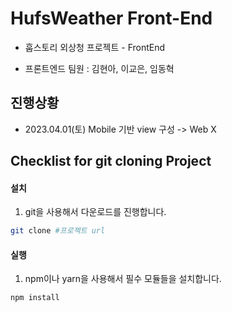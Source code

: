 # HufsWeather Front-End
- 훕스토리 외상청 프로젝트 - FrontEnd

- 프론트엔드 팀원 : 김현아, 이교은, 임동혁


## 진행상황
- 2023.04.01(토) Mobile 기반 view 구성 -> Web X

## Checklist for git cloning Project
#### 설치
  1. git을 사용해서 다운로드를 진행합니다.  
  
  ```bash
  git clone #프로젝트 url
  ```

#### 실행
  1. npm이나 yarn을 사용해서 필수 모듈들을 설치합니다.

  ```bash
  npm install
  ```